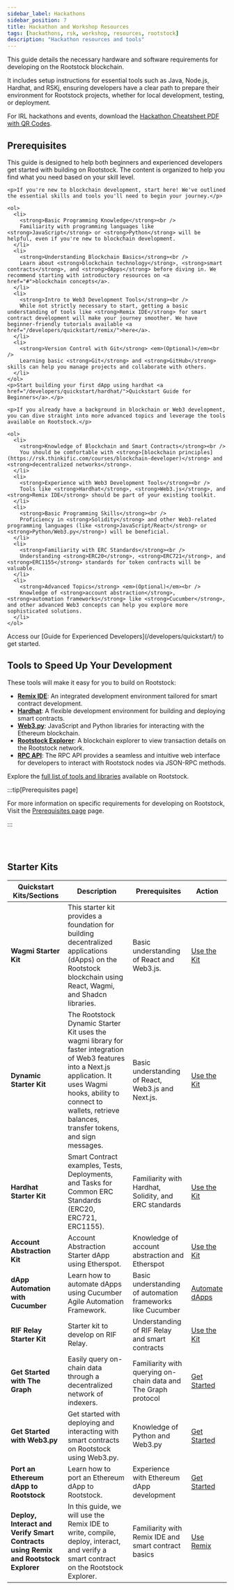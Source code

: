 ```yaml
---
sidebar_label: Hackathons 
sidebar_position: 7
title: Hackathon and Workshop Resources
tags: [hackathons, rsk, workshop, resources, rootstock]
description: "Hackathon resources and tools"
---
```


This guide details the necessary hardware and software requirements for developing on the Rootstock blockchain. 

It includes setup instructions for essential tools such as Java, Node.js, Hardhat, and RSKj, ensuring developers have a clear path to prepare their environment for Rootstock projects, whether for local development, testing, or deployment. 

For IRL hackathons and events, download the [Hackathon Cheatsheet PDF with QR Codes](/rootstock-cheatsheet.pdf).





## Prerequisites

This guide is designed to help both beginners and experienced developers get started with building on Rootstock. The content is organized to help you find what you need based on your skill level.

<Tabs>
  <TabItem value="beginners" label="Beginners" default>
    
    <p>If you're new to blockchain development, start here! We've outlined the essential skills and tools you'll need to begin your journey.</p>

    <ol>
      <li>
        <strong>Basic Programming Knowledge</strong><br />
        Familiarity with programming languages like <strong>JavaScript</strong> or <strong>Python</strong> will be helpful, even if you're new to blockchain development.
      </li>
      <li>
        <strong>Understanding Blockchain Basics</strong><br />
        Learn about <strong>blockchain technology</strong>, <strong>smart contracts</strong>, and <strong>dApps</strong> before diving in. We recommend starting with introductory resources on <a href="#">blockchain concepts</a>.
      </li>
      <li>
        <strong>Intro to Web3 Development Tools</strong><br />
        While not strictly necessary to start, getting a basic understanding of tools like <strong>Remix IDE</strong> for smart contract development will make your journey smoother. We have beginner-friendly tutorials available <a href="/developers/quickstart/remix/">here</a>.
      </li>
      <li>
        <strong>Version Control with Git</strong> <em>(Optional)</em><br />
        Learning basic <strong>Git</strong> and <strong>GitHub</strong> skills can help you manage projects and collaborate with others.
      </li>
    </ol>
    <p>Start building your first dApp using hardhat <a href="/developers/quickstart/hardhat/">Quickstart Guide for Beginners</a>.</p>
  </TabItem>

  <TabItem value="experienced" label="Experienced Developers">
    
    <p>If you already have a background in blockchain or Web3 development, you can dive straight into more advanced topics and leverage the tools available on Rootstock.</p>

    <ol>
      <li>
        <strong>Knowledge of Blockchain and Smart Contracts</strong><br />
        You should be comfortable with <strong>[blockchain principles](https://rsk.thinkific.com/courses/blockchain-developer)</strong> and <strong>decentralized networks</strong>.
      </li>
      <li>
        <strong>Experience with Web3 Development Tools</strong><br />
        Tools like <strong>Hardhat</strong>, <strong>Web3.js</strong>, and <strong>Remix IDE</strong> should be part of your existing toolkit.
      </li>
      <li>
        <strong>Basic Programming Skills</strong><br />
        Proficiency in <strong>Solidity</strong> and other Web3-related programming languages (like <strong>JavaScript/React</strong> or <strong>Python/Web3.py</strong>) will be beneficial.
      </li>
      <li>
        <strong>Familiarity with ERC Standards</strong><br />
        Understanding <strong>ERC20</strong>, <strong>ERC721</strong>, and <strong>ERC1155</strong> standards for token contracts will be valuable.
      </li>
      <li>
        <strong>Advanced Topics</strong> <em>(Optional)</em><br />
        Knowledge of <strong>account abstraction</strong>, <strong>automation frameworks</strong> like <strong>Cucumber</strong>, and other advanced Web3 concepts can help you explore more sophisticated solutions.
      </li>
    </ol>
   
 <p>Access our [Guide for Experienced Developers](/developers/quickstart/) to get started.</p>
  </TabItem>
</Tabs>


## Tools to Speed Up Your Development

These tools will make it easy for you to build on Rootstock:

- **[Remix IDE](/developers/quickstart/remix/)**: An integrated development environment tailored for smart contract development.
- **[Hardhat](/developers/quickstart/hardhat/)**: A flexible development environment for building and deploying smart contracts.
- **[Web3.py](/developers/quickstart/web3-python/)**: JavaScript and Python libraries for interacting with the Ethereum blockchain.
- **[Rootstock Explorer](https://explorer.testnet.rootstock.io/)**: A blockchain explorer to view transaction details on the Rootstock network.
- **[RPC API](/developers/rpc-api/)**: The RPC API provides a seamless and intuitive web interface for developers to interact with Rootstock nodes via JSON-RPC methods.

Explore the [full list of tools and libraries](/dev-tools/) available on Rootstock.

:::tip[Prerequisites page]

For more information on specific requirements for developing on Rootstock, Visit the [Prerequisites page](/developers/requirements/) page.

:::


<Card
  title="Rootstock Hackathon Cheatsheet"
  description="The Rootstock Hackathon Cheatsheet is a concise reference guide for developers aiming to deploy decentralized applications (dApps) on the Rootstock network."
  link="https://cheatography.com/devrelrootstock/cheat-sheets/rootstock-dev/"
/>

<br></br>

## Starter Kits

| Quickstart Kits/Sections                                      | Description                                                                                             | Prerequisites                                                      | Action                     |
|---------------------------------------------------------------|---------------------------------------------------------------------------------------------------------|-------------------------------------------------------------------|----------------------------|
| **Wagmi Starter Kit**                                          | This starter kit provides a foundation for building decentralized applications (dApps) on the Rootstock blockchain using React, Wagmi, and Shadcn libraries. | Basic understanding of React and Web3.js.                           | [Use the Kit](/developers/quickstart/wagmi/)               |
| **Dynamic Starter Kit**                                          | The Rootstock Dynamic Starter Kit uses the wagmi library for faster integration of Web3 features into a Next.js application. It uses Wagmi hooks, ability to connect to wallets, retrieve balances, transfer tokens, and sign messages.|    Basic understanding of React, Web3.js and Next.js.                           | [Use the Kit](/developers/quickstart/dynamic/)               |
| **Hardhat Starter Kit**                                        | Smart Contract examples, Tests, Deployments, and Tasks for Common ERC Standards (ERC20, ERC721, ERC1155).| Familiarity with Hardhat, Solidity, and ERC standards              | [Use the Kit](/developers/quickstart/hardhat/)                |
| **Account Abstraction Kit**                                    | Account Abstraction Starter dApp using Etherspot.                                                        | Knowledge of account abstraction and Etherspot                     | [Use the Kit](/developers/quickstart/rootstock-etherspot/)                |
| **dApp Automation with Cucumber**                              | Learn how to automate dApps using Cucumber Agile Automation Framework.                                   | Basic understanding of automation frameworks like Cucumber         | [Automate dApps](/resources/tutorials/dapp-automation-cucumber/)             |
| **RIF Relay Starter Kit**                                      | Starter kit to develop on RIF Relay.                                                                     | Understanding of RIF Relay and smart contracts                     | [Use the Kit](/developers/integrate/rif-relay/sample-dapp/)                    |
| **Get Started with The Graph**                                 | Easily query on-chain data through a decentralized network of indexers.                                  | Familiarity with querying on-chain data and The Graph protocol      | [Get Started](/dev-tools/data/thegraph/)                |
| **Get Started with Web3.py**                                   | Get started with deploying and interacting with smart contracts on Rootstock using Web3.py.              | Knowledge of Python and Web3.py                                    | [Get Started](/developers/quickstart/web3-python/)               |
| **Port an Ethereum dApp to Rootstock**                         | Learn how to port an Ethereum dApp to Rootstock.                                                         | Experience with Ethereum dApp development                          | [Get Started](/resources/port-to-rootstock/ethereum-dapp/)               |
| **Deploy, Interact and Verify Smart Contracts using Remix and Rootstock Explorer** | In this guide, we will use the Remix IDE to write, compile, deploy, interact, and verify a smart contract on the Rootstock Explorer. | Familiarity with Remix IDE and smart contract basics               | [Use Remix](/developers/quickstart/remix/)                  |

